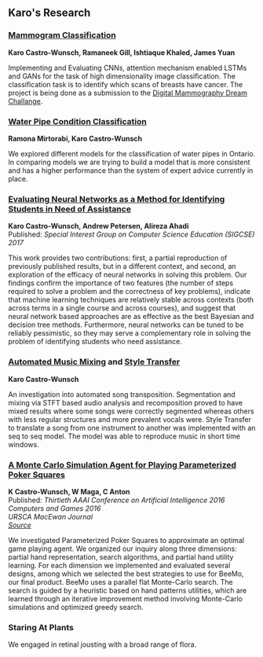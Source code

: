 ## Karo's Research

### [Mammogram Classification](https://github.com/KaroAntonio/mammogram-classification)
**Karo Castro-Wunsch, Ramaneek Gill, Ishtiaque Khaled, James Yuan**


Implementing and Evaluating CNNs, attention mechanism enabled LSTMs and GANs for the task of high dimensionality image classification. The classification task is to identify which scans of breasts have cancer. The project is being done as a submission to the [Digital Mammography Dream Challange](https://www.synapse.org/#!Synapse:syn4224222/wiki/401743). 


### [Water Pipe Condition Classification](https://github.com/KaroAntonio/pipe-classification)
**Ramona Mirtorabi, Karo Castro-Wunsch**


We explored different models for the classification of water pipes in Ontario. In comparing models we are trying to build a model that is more consistent and has a higher performance than the system of expert advice currently in place. 

### [Evaluating Neural Networks as a Method for Identifying Students in Need of Assistance](https://github.com/KaroAntonio/student-classification)
**Karo Castro-Wunsch, Andrew Petersen, Alireza Ahadi**     
Published: *Special Interest Group on Computer Science Education (SIGCSE) 2017* 


This work provides two contributions: first, a partial reproduction of previously published results, but in a different context, and second, an exploration of the efficacy of neural networks in solving this problem. Our findings confirm the importance of two features (the number of steps required to solve a problem and the correctness of key problems), indicate that machine learning techniques are relatively stable across contexts (both across terms in a single course and across courses), and suggest that neural network based approaches are as effective as the best Bayesian and decision tree methods. Furthermore, neural networks can be tuned to be reliably pessimistic, so they may serve a complementary role in solving the problem of identifying students who need assistance.


### [Automated Music Mixing](https://github.com/KaroAntonio/music-phrasing) and [Style Transfer](https://github.com/KaroAntonio/music-rnn-tensorflow)
**Karo Castro-Wunsch**


An investigation into automated song transposition. Segmentation and mixing via STFT based audio analysis and recomposition proved to have mixed results where some songs were correctly segmented whereas others with less regular structures and more prevalent vocals were. Style Transfer to translate a song from one instrument to another was implemented with an seq to seq model. The model was able to reproduce music in short time windows. 


### [A Monte Carlo Simulation Agent for Playing Parameterized Poker Squares](http://www.aaai.org/ocs/index.php/AAAI/AAAI16/paper/view/12405)
**K Castro-Wunsch, W Maga, C Anton**  
Published: *Thirtieth AAAI Conference on Artificial Intelligence 2016*  
*Computers and Games 2016*     
*URSCA MacEwan Journal*   
*[Source](https://github.com/MrMagaw/Beemo)*


We investigated Parameterized Poker Squares to approximate an optimal game playing agent. We organized our inquiry along three dimensions: partial hand representation, search algorithms, and partial hand utility learning. For each dimension we implemented and evaluated several designs, among which we selected the best strategies to use for BeeMo, our final product. BeeMo uses a parallel flat Monte-Carlo search. The search is guided by a heuristic based on hand patterns utilities, which are learned through an iterative improvement method involving Monte-Carlo simulations and optimized greedy search.


### Staring At Plants
We engaged in retinal jousting with a broad range of flora.






